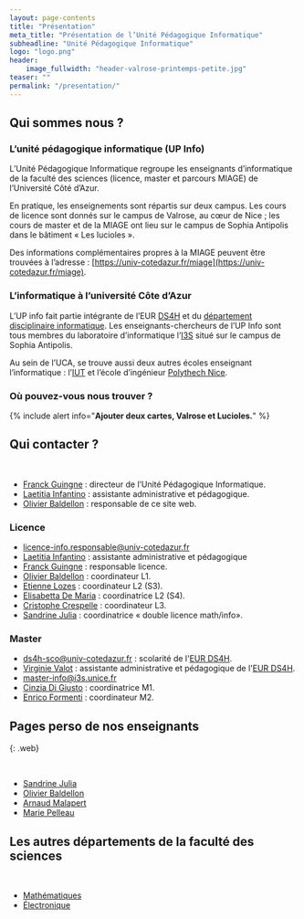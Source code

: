 ```yaml
---
layout: page-contents
title: "Présentation"
meta_title: "Présentation de l’Unité Pédagogique Informatique"
subheadline: "Unité Pédagogique Informatique"
logo: "logo.png"
header:
    image_fullwidth: "header-valrose-printemps-petite.jpg"
teaser: ""
permalink: "/presentation/"
---
```


## Qui sommes nous ? ##

### L’unité pédagogique informatique (UP Info) ###

L’Unité Pédagogique Informatique regroupe les enseignants
d’informatique de la faculté des sciences (licence, master et parcours
MIAGE) de l’Université Côté d’Azur.

En pratique, les enseignements sont répartis sur deux campus. Les
cours de licence sont donnés sur le campus de Valrose, au cœur de Nice
; les cours de master et de la MIAGE ont lieu sur le campus de Sophia
Antipolis dans le bâtiment « Les lucioles ».

Des informations complémentaires propres à la MIAGE peuvent être
trouvées à l’adresse :
[https://univ-cotedazur.fr/miage](https://univ-cotedazur.fr/miage).


### L’informatique à l’université Côte d’Azur  ###


L’UP info fait partie intégrante de l’EUR
[DS4H](https://ds4h.univ-cotedazur.fr/) et du [département
disciplinaire informatique](https://ddi.univ-cotedazur.fr/). Les
enseignants-chercheurs de l’UP Info sont tous membres du laboratoire
d’informatique l’[I3S](https://www.i3s.unice.fr) situé sur le campus
de Sophia Antipolis.

Au sein de l’UCA, se trouve aussi deux autres écoles enseignant
l’informatique :
l’[IUT](https://iut.univ-cotedazur.fr/departements-et-formations/informatique)
et l’école d’ingénieur [Polythech
Nice](https://polytech.univ-cotedazur.fr/).



### Où pouvez-vous nous trouver ? ###

{% include alert info="<b>Ajouter deux cartes, Valrose et Lucioles.</b>" %}


## Qui contacter ? ##


<br/>

- [Franck Guingne](mailto:franck.guingne@univ-cotedazur.fr) : directeur de l’Unité Pédagogique Informatique.
- [Laetitia Infantino](mailto:laetitia.infantino@univ-cotedazur.fr) : assistante administrative et pédagogique.
- [Olivier Baldellon](mailto:franck.guingne@univ-cotedazur.fr) : responsable de ce site web.


### Licence ###

- [licence-info.responsable@univ-cotedazur.fr](mailto:licence-info.responsable@univ-cotedazur.fr)
- [Laetitia Infantino](mailto:laetitia.infantino@univ-cotedazur.fr) : assistante administrative et pédagogique
- [Franck Guingne](mailto:franck.guingne@univ-cotedazur.fr) : responsable licence.
- [Olivier Baldellon](mailto:licence-info.responsable@univ-cotedazur.fr) : coordinateur L1.
- [Etienne Lozes](mailto:licence-info.responsable@univ-cotedazur.fr) : coordinateur L2 (S3).
- [Elisabetta De Maria](mailto:licence-info.responsable@univ-cotedazur.fr) : coordinatrice L2 (S4).
- [Cristophe Crespelle](mailto:licence-info.responsable@univ-cotedazur.fr) : coordinateur L3.
- [Sandrine Julia](mailto:licence-info.responsable@univ-cotedazur.fr) : coordinatrice « double licence math/info».

### Master ###

- [ds4h-sco@univ-cotedazur.fr](mailto:ds4h-sco@univ-cotedazur.fr) : scolarité de l'[EUR DS4H](http://univ-cotedazur.fr/en/eur/ds4h/).
- [Virginie Valot](mailto:virginie.valot@univ-cotedazur.fr) : assistante administrative et pédagogique de l'[EUR DS4H](http://univ-cotedazur.fr/en/eur/ds4h/).
- [master-info@i3s.unice.fr](mailto:master-info@i3s.unice.fr)
- [Cinzia Di Giusto](mailto:master-info@i3s.unice.fr) : coordinatrice M1.
- [Enrico Formenti](mailto:master-info@i3s.unice.fr) : coordinateur M2.



## Pages perso de nos  enseignants ##
{: .web}

<br/>

- [Sandrine Julia](http://deptinfo.unice.fr/~julia)
- [Olivier Baldellon](http://deptinfo.unice.fr/~obaldellon)
- [Arnaud Malapert](http://www.i3s.unice.fr/~malapert/)
- [Marie Pelleau](http://www.i3s.unice.fr/~mpelleau/)

## Les autres départements de la faculté des sciences

<br/>

- [Mathématiques](http://math.unice.fr/)
- [Électronique](http://www.unice.fr/elec/)
